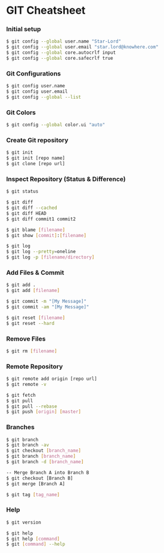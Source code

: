 # GIT Cheatsheet


### Initial setup
```bash
$ git config --global user.name "Star-Lord"
$ git config --global user.email "star.lord@knowhere.com"
$ git config --global core.autocrlf input
$ git config --global core.safecrlf true
```

### Git Configurations
```bash
$ git config user.name
$ git config user.email
$ git config --global --list
```
### Git Colors
```bash
$ git config --global color.ui "auto"
```
### Create Git repository
```bash
$ git init
$ git init [repo name]
$ git clone [repo url]
```

### Inspect Repository (Status & Difference)
```bash
$ git status

$ git diff
$ git diff --cached
$ git diff HEAD
$ git diff commit1 commit2

$ git blame [filename]
$ git show [commit]:[filename]

$ git log
$ git log --pretty=oneline
$ git log -p [filename/directory]
```
### Add Files & Commit
```bash
$ git add .
$ git add [filename]

$ git commit -m "[My Message]"
$ git commit -am "[My Message]"

$ git reset [filename]
$ git reset --hard
```
### Remove Files
```bash
$ git rm [filename]
```
### Remote Repository
```bash
$ git remote add origin [repo url]
$ git remote -v

$ git fetch
$ git pull
$ git pull --rebase
$ git push [origin] [master]
```
### Branches
```bash
$ git branch
$ git branch -av
$ git checkout [branch_name]
$ git branch [branch_name]
$ git branch -d [branch_name]

-- Merge Branch A into Branch B
$ git checkout [Branch B]
$ git merge [Branch A]

$ git tag [tag_name]
```
### Help
```bash
$ git version

$ git help
$ git help [command]
$ git [command] --help
```
